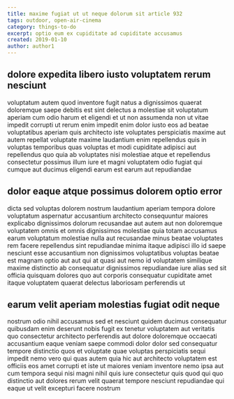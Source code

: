 ```yaml
---
title: maxime fugiat ut ut neque dolorum sit article 932
tags: outdoor, open-air-cinema
category: things-to-do
excerpt: optio eum ex cupiditate ad cupiditate accusamus
created: 2019-01-10
author: author1
---
```


## dolore expedita libero iusto voluptatem rerum nesciunt

voluptatum autem quod inventore fugit natus a dignissimos quaerat doloremque saepe debitis est sint delectus a molestiae sit voluptatum aperiam cum odio harum et eligendi et ut non assumenda non ut vitae impedit corrupti ut rerum enim impedit enim dolor iusto eos ad beatae voluptatibus aperiam quis architecto iste voluptates perspiciatis maxime aut autem repellat voluptate maxime laudantium enim repellendus quis in voluptas temporibus quas voluptas et modi cupiditate adipisci aut repellendus quo quia ab voluptates nisi molestiae atque et repellendus consectetur possimus illum iure et magni voluptatem odio fugiat qui cumque aut ducimus eligendi earum est earum aut repudiandae

## dolor eaque atque possimus dolorem optio error

dicta sed voluptas dolorem nostrum laudantium aperiam tempora dolore voluptatum aspernatur accusantium architecto consequuntur maiores explicabo dignissimos dolorum recusandae aut autem aut non doloremque voluptatem omnis et omnis dignissimos molestiae quia totam accusamus earum voluptatum molestiae nulla aut recusandae minus beatae voluptates rem facere repellendus sint repudiandae minima itaque adipisci illo id saepe nesciunt esse accusantium non dignissimos voluptatibus voluptas beatae est magnam optio aut aut qui at quasi aut nemo id voluptatem similique maxime distinctio ab consequatur dignissimos repudiandae iure alias sed sit officia quisquam dolores quo aut corporis consequatur cupiditate amet itaque voluptatem quaerat delectus laboriosam perferendis ut

## earum velit aperiam molestias fugiat odit neque

nostrum odio nihil accusamus sed et nesciunt quidem ducimus consequatur quibusdam enim deserunt nobis fugit ex tenetur voluptatem aut veritatis quo consectetur architecto perferendis aut dolore doloremque occaecati accusantium eaque veniam saepe commodi dolor dolor sed consequatur tempore distinctio quos et voluptate quae voluptas perspiciatis sequi impedit nemo vero qui quas autem quia hic aut architecto voluptatem est officiis eos amet corrupti et iste ut maiores veniam inventore nemo ipsa aut cum tempora sequi nisi magni nihil quis iure consectetur quis quod qui quo distinctio aut dolores rerum velit quaerat tempore nesciunt repudiandae qui eaque ut velit excepturi facere nostrum
